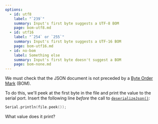 ```yaml
---
options:
  - id: utf8
    label: "`239`"
    summary: Input's first byte suggests a UTF-8 BOM
    page: bom-utf8.md
  - id: utf16
    label: "`254` or `255`"
    summary: Input's first byte suggests a UTF-16 BOM
    page: bom-utf16.md
  - id: no-bom
    label: Something else
    summary: Input's first byte doesn't suggest a BOM
    page: bom-none.md
---
```


We must check that the JSON document is not preceded by a [Byte Order Mark](https://en.wikipedia.org/wiki/Byte_order_mark) (BOM).

To do this, we'll peek at the first byte in the file and print the value to the serial port. Insert the following line *before* the call to [`deserializeJson()`](/v6/api/json/deserializejson/):

```c++
Serial.println(file.peek());
```

What value does it print?